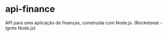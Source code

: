 # api-finance
API para uma aplicação de finanças, construída com Node.js. (Rocketseat - Ignite Node.js)

